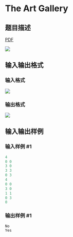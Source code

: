 # The Art Gallery

## 题目描述

[problemUrl]: https://uva.onlinejudge.org/index.php?option=com_onlinejudge&Itemid=8&category=12&page=show_problem&problem=1019

[PDF](https://uva.onlinejudge.org/external/100/p10078.pdf)

![](https://cdn.luogu.com.cn/upload/vjudge_pic/UVA10078/046cb39a003b79ab99ba73267da3058ffdcd86fb.png)

## 输入输出格式

### 输入格式

![](https://cdn.luogu.com.cn/upload/vjudge_pic/UVA10078/75499e54218e0f1abb87fa2015e67113c4e37d91.png)

### 输出格式

![](https://cdn.luogu.com.cn/upload/vjudge_pic/UVA10078/f2b783c46039e5ee086cda92cd75497d95d7725c.png)

## 输入输出样例

### 输入样例 #1

```cpp
4
0 0
3 0
3 3
0 3
4
0 0
3 0
1 1
0 3
0
```


### 输出样例 #1

```cpp
No
Yes
```


